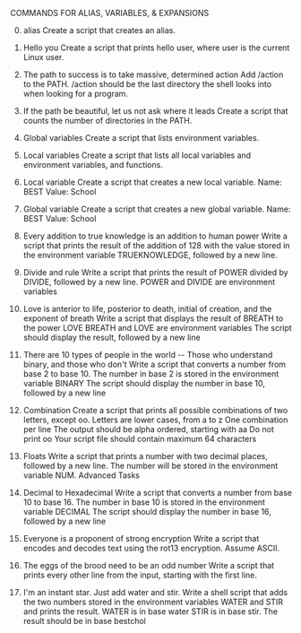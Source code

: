 COMMANDS FOR ALIAS, VARIABLES, & EXPANSIONS

0. alias
Create a script that creates an alias.

1. Hello you
Create a script that prints hello user, where user is the current Linux user.

2. The path to success is to take massive, determined action
Add /action to the PATH. /action should be the last directory the shell looks into when looking for a program.

3. If the path be beautiful, let us not ask where it leads
Create a script that counts the number of directories in the PATH.

4. Global variables
Create a script that lists environment variables.

5. Local variables
Create a script that lists all local variables and environment variables, and functions.

6. Local variable
Create a script that creates a new local variable.
        Name: BEST
        Value: School

7. Global variable
    Create a script that creates a new global variable.
        Name: BEST
        Value: School

8. Every addition to true knowledge is an addition to human power
Write a script that prints the result of the addition of 128 with the value stored in the environment variable TRUEKNOWLEDGE, followed by a new line.

9. Divide and rule
Write a script that prints the result of POWER divided by DIVIDE, followed by a new line.
    POWER and DIVIDE are environment variables

10. Love is anterior to life, posterior to death, initial of creation, and the exponent of breath
Write a script that displays the result of BREATH to the power LOVE
    BREATH and LOVE are environment variables
    The script should display the result, followed by a new line

11. There are 10 types of people in the world -- Those who understand binary, and those who don't
Write a script that converts a number from base 2 to base 10.
    The number in base 2 is stored in the environment variable BINARY
    The script should display the number in base 10, followed by a new line

12. Combination
Create a script that prints all possible combinations of two letters, except oo.
    Letters are lower cases, from a to z
    One combination per line
    The output should be alpha ordered, starting with aa
    Do not print oo
    Your script file should contain maximum 64 characters

13. Floats
Write a script that prints a number with two decimal places, followed by a new line.
The number will be stored in the environment variable NUM.
Advanced Tasks

14. Decimal to Hexadecimal
Write a script that converts a number from base 10 to base 16.
    The number in base 10 is stored in the environment variable DECIMAL
    The script should display the number in base 16, followed by a new line

15. Everyone is a proponent of strong encryption
Write a script that encodes and decodes text using the rot13 encryption. Assume ASCII.

16. The eggs of the brood need to be an odd number 
Write a script that prints every other line from the input, starting with the first line.

17. I'm an instant star. Just add water and stir. 
Write a shell script that adds the two numbers stored in the environment variables WATER and STIR and prints the result.
        WATER is in base water
        STIR is in base stir.
        The result should be in base bestchol

